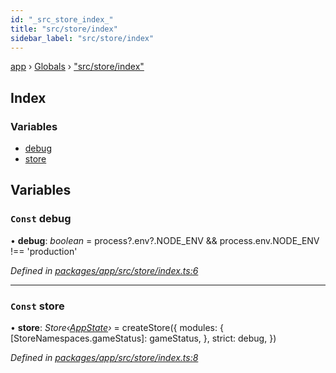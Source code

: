 ```yaml
---
id: "_src_store_index_"
title: "src/store/index"
sidebar_label: "src/store/index"
---
```


[app](../index.md) › [Globals](../globals.md) › ["src/store/index"](_src_store_index_.md)

## Index

### Variables

* [debug](_src_store_index_.md#const-debug)
* [store](_src_store_index_.md#const-store)

## Variables

### `Const` debug

• **debug**: *boolean* = process?.env?.NODE_ENV && process.env.NODE_ENV !== 'production'

*Defined in [packages/app/src/store/index.ts:6](https://github.com/will-hart/pixatore/blob/5d54977/packages/app/src/store/index.ts#L6)*

___

### `Const` store

• **store**: *Store‹[AppState](../interfaces/_src_store_types_.appstate.md)›* = createStore({
  modules: {
    [StoreNamespaces.gameStatus]: gameStatus,
  },
  strict: debug,
})

*Defined in [packages/app/src/store/index.ts:8](https://github.com/will-hart/pixatore/blob/5d54977/packages/app/src/store/index.ts#L8)*
